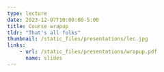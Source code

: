 ```yaml
---
type: lecture
date: 2023-12-07T10:00:00-5:00
title: Course wrapup
tldr: "That's all folks"
thumbnail: /static_files/presentations/lec.jpg
links: 
    - url: /static_files/presentations/wrapup.pdf
      name: slides
---
```

